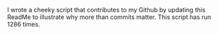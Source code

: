 I wrote a cheeky script that contributes to my Github by updating this ReadMe to illustrate why more than commits matter. This script has run 1286 times.